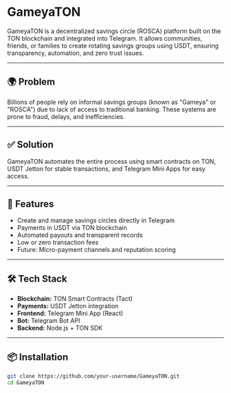 # GameyaTON

GameyaTON is a decentralized savings circle (ROSCA) platform built on the TON blockchain and integrated into Telegram. It allows communities, friends, or families to create rotating savings groups using USDT, ensuring transparency, automation, and zero trust issues.

---

## 🌍 Problem
Billions of people rely on informal savings groups (known as "Gameya" or "ROSCA") due to lack of access to traditional banking. These systems are prone to fraud, delays, and inefficiencies.

---

## ✅ Solution
GameyaTON automates the entire process using smart contracts on TON, USDT Jetton for stable transactions, and Telegram Mini Apps for easy access. 

---

## 🚀 Features
- Create and manage savings circles directly in Telegram
- Payments in USDT via TON blockchain
- Automated payouts and transparent records
- Low or zero transaction fees
- Future: Micro-payment channels and reputation scoring

---

## 🛠️ Tech Stack
- **Blockchain:** TON Smart Contracts (Tact)
- **Payments:** USDT Jetton integration
- **Frontend:** Telegram Mini App (React)
- **Bot:** Telegram Bot API
- **Backend:** Node.js + TON SDK

---

## 📦 Installation

```bash
git clone https://github.com/your-username/GameyaTON.git
cd GameyaTON
